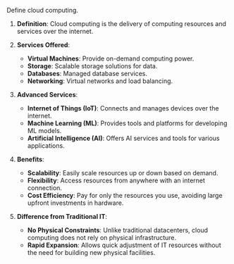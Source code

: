 Define cloud computing.

1. **Definition**: Cloud computing is the delivery of computing resources and services over the internet.

2. **Services Offered**:
   - **Virtual Machines**: Provide on-demand computing power.
   - **Storage**: Scalable storage solutions for data.
   - **Databases**: Managed database services.
   - **Networking**: Virtual networks and load balancing.

3. **Advanced Services**:
   - **Internet of Things (IoT)**: Connects and manages devices over the internet.
   - **Machine Learning (ML)**: Provides tools and platforms for developing ML models.
   - **Artificial Intelligence (AI)**: Offers AI services and tools for various applications.

4. **Benefits**:
   - **Scalability**: Easily scale resources up or down based on demand.
   - **Flexibility**: Access resources from anywhere with an internet connection.
   - **Cost Efficiency**: Pay for only the resources you use, avoiding large upfront investments in hardware.

5. **Difference from Traditional IT**:
   - **No Physical Constraints**: Unlike traditional datacenters, cloud computing does not rely on physical infrastructure.
   - **Rapid Expansion**: Allows quick adjustment of IT resources without the need for building new physical facilities.